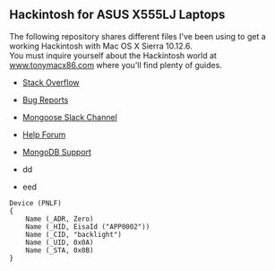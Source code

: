 ## Hackintosh for ASUS X555LJ Laptops

The following repository shares different files I've been using to get a working Hackintosh with Mac OS X Sierra 10.12.6.<br>
You must inquire yourself about the Hackintosh world at www.tonymacx86.com where you'll find plenty of guides.

  - [Stack Overflow](http://stackoverflow.com/questions/tagged/mongoose)
  - [Bug Reports](https://github.com/Automattic/mongoose/issues/)
  - [Mongoose Slack Channel](http://slack.mongoosejs.io/)
  - [Help Forum](http://groups.google.com/group/mongoose-orm)
  - [MongoDB Support](https://docs.mongodb.org/manual/support/)
  
  
- dd
- eed



````
Device (PNLF)
{
    Name (_ADR, Zero)
    Name (_HID, EisaId ("APP0002"))
    Name (_CID, "backlight")
    Name (_UID, 0x0A)
    Name (_STA, 0x0B)
}
````

